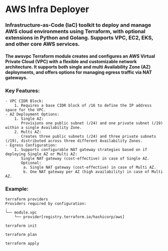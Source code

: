# AWS Infra Deployer

### Infrastructure-as-Code (IaC) toolkit to deploy and manage AWS cloud environments using Terraform, with optional extensions in Python and Golang. Supports VPC, EC2, EKS, and other core AWS services.

#### The awsvpc Terraform module creates and configures an AWS Virtual Private Cloud (VPC) with a flexible and customizable network architecture. It supports both single and multi Availability Zone (AZ) deployments, and offers options for managing egress traffic via NAT gateways.

### Key Features:
```
- VPC CIDR Block:
    1. Requires a base CIDR block of /16 to define the IP address space for the VPC.
- AZ Deployment Options:
    1. Single AZ:
       Provisions one public subnet (/24) and one private subnet (/19) within a single Availability Zone.
    2. Multi AZ:
       Creates three public subnets (/24) and three private subnets (/19), distributed across three different Availability Zones.
- Egress Configuration:
    1. Supports configurable NAT gateway strategies based on if deploying Single AZ or Multi AZ:
       Single NAT gateway (cost-effective) in case of Single AZ.
       Optional:
        a. Single NAT gateway (cost-effective) in case of Multi AZ.
        b. One NAT gateway per AZ (high availability) in case of Multi AZ.
```

### Example:
```
terraform providers
Providers required by configuration:
.
└── module.vpc
    └── provider[registry.terraform.io/hashicorp/aws]
```
```
terraform init
```
```
terraform plan
```
```
terraform apply
```